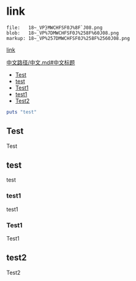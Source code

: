 # link

```
file:   18~_VP}MWCHFSF0J%8F`J08.png
blob:   18~_VP%7DMWCHFSF0J%258F%60J08.png
markup: 18~_VP%257DMWCHFSF0J%258F%2560J08.png
```

[link](18~_VP}MWCHFSF0J%8F`J08.png)

[中文路径/中文.md#中文标题](中文路径/中文.md#中文标题)

- [Test](#Test)
- [test](#test)
- [Test1](#Test1)
- [test1](#test1)
- [Test2](#Test2)

```ruby
puts "test"
```

## Test

Test

## test

test

### test1

test1

### Test1

Test1

## test2

Test2